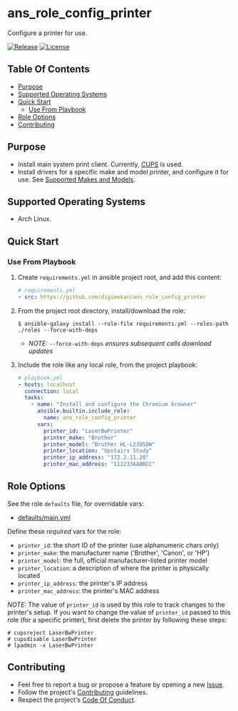 # ans_role_config_printer

Configure a printer for use.

[![Release](https://img.shields.io/github/release/digimokan/ans_role_config_printer.svg?label=release)](https://github.com/digimokan/ans_role_config_printer/releases/latest "Latest Release Notes")
[![License](https://img.shields.io/badge/license-MIT-blue.svg?label=license)](LICENSE.md "Project License")

## Table Of Contents

* [Purpose](#purpose)
* [Supported Operating Systems](#supported-operating-systems)
* [Quick Start](#quick-start)
    * [Use From Playbook](#use-from-playbook)
* [Role Options](#role-options)
* [Contributing](#contributing)

## Purpose

* Install main system print client. Currently, [CUPS](https://www.cups.org/) is
  used.
* Install drivers for a specific make and model printer, and configure it for
  use. See [Supported Makes and Models](../vars/main/).

## Supported Operating Systems

* Arch Linux.

## Quick Start

### Use From Playbook

1. Create `requirements.yml` in ansible project root, and add this content:

   ```yaml
   # requirements.yml
   - src: https://github.com/digimokan/ans_role_config_printer
   ```

2. From the project root directory, install/download the role:

   ```shell
   $ ansible-galaxy install --role-file requirements.yml --roles-path ./roles --force-with-deps
   ```

   * _NOTE:_ `--force-with-deps` _ensures subsequent calls download updates_

3. Include the role like any local role, from the project playbook:

   ```yaml
   # playbook.yml
   - hosts: localhost
     connection: local
     tasks:
       - name: "Install and configure the Chromium browser"
         ansible.builtin.include_role:
           name: ans_role_config_printer
         vars:
           printer_id: "LaserBwPrinter"
           printer_make: "Brother"
           printer_model: "Brother HL-L2395DW"
           printer_location: "Upstairs Study"
           printer_ip_address: "172.2.11.20"
           printer_mac_address: "112233AABBCC"
   ```

## Role Options

See the role `defaults` file, for overridable vars:

  * [defaults/main.yml](../defaults/main.yml)

Define these _required_ vars for the role:

  * `printer_id`: the short ID of the printer (use alphanumeric chars only)
  * `printer_make`: the manufacturer name ('Brother', 'Canon', or 'HP')
  * `printer_model`: the full, official manufacturer-listed printer model
  * `printer_location`: a description of where the printer is physically located
  * `printer_ip_address`: the printer's IP address
  * `printer_mac_address`: the printer's MAC address

_NOTE:_ The value of `printer_id` is used by this role to track changes to the
printer's setup. If you want to change the value of `printer_id` passed to
this role (for a specific printer), first delete the printer by following these
steps:

   ```shell
   # cupsreject LaserBwPrinter
   # cupsdisable LaserBwPrinter
   # lpadmin -x LaserBwPrinter
   ```

## Contributing

* Feel free to report a bug or propose a feature by opening a new
  [Issue](https://github.com/digimokan/ans_role_config_printer/issues).
* Follow the project's [Contributing](CONTRIBUTING.md) guidelines.
* Respect the project's [Code Of Conduct](CODE_OF_CONDUCT.md).

